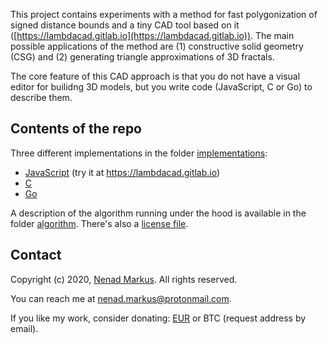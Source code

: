 This project contains experiments with a method for fast polygonization of signed distance bounds and a tiny CAD tool based on it ([https://lambdacad.gitlab.io](https://lambdacad.gitlab.io)).
The main possible applications of the method are (1) constructive solid geometry (CSG) and (2) generating triangle approximations of 3D fractals.

The core feature of this CAD approach is that you do not have a visual editor for builidng 3D models, but you write code (JavaScript, C or Go) to describe them.

## Contents of the repo

Three different implementations in the folder [implementations](implementations):

* [JavaScript](implementations/javascript) (try it at <https://lambdacad.gitlab.io>)
* [C](implementations/c)
* [Go](implementations/golang)

A description of the algorithm running under the hood is available in the folder [algorithm](algorithm).
There's also a [license file](license).

## Contact

Copyright (c) 2020, [Nenad Markus](nenadmarkus.github.io). All rights reserved.

You can reach me at <nenad.markus@protonmail.com>.

If you like my work, consider donating: [EUR](https://www.paypal.com/cgi-bin/webscr?cmd=_donations&business=4WNYJAYWPJX56&curency_code=EUR) or BTC (request address by email).